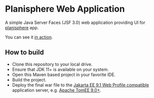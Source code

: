 # Planisphere Web Application

A simple Java Server Faces (JSF 3.0) web application providing UI for
[planisphere](https://github.com/drifted-in/planisphere-core) app.

You can see it [in action](http://drifted.in/planisphere-app/).

## How to build

  * Clone this repository to your local drive.
  * Ensure that JDK 11+ is available on your system.
  * Open this Maven based project in your favorite IDE.
  * Build the project.
  * Deploy the final war file to the [Jakarta EE 9.1 Web Profile compatible](https://jakarta.ee/compatibility/certification/9.1/)
    application server, e.g. [Apache TomEE 9.0+](https://tomee.apache.org/download.html).
